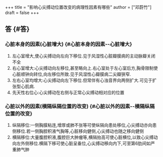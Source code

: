 +++
title = "影响心尖搏动位置改变的病理性因素有哪些"
author = ["邓蔚竹"]
draft = false
+++

## 答 {#答}


### 心脏本身的因素(心脏增大) {#心脏本身的因素--心脏增大}

1.  左心室增大,使心尖搏动向左向下移位.见于风湿性心脏瓣膜病的主动脉瓣关闭不全
2.  右心室增大:心尖搏动向左移位,甚至略向上.右心室处于左心室后方,胸骨限制使心脏顺钟向转位,向左移位所致.见于风湿性心瓣膜病二尖瓣狭窄.
3.  左右心室均增大:心尖搏动向左下移位.但常伴有心浊音界向两侧扩大.可见于扩张型心肌病.
4.  先天性右位心:心尖搏动在右侧与正常心尖搏动相对应的位置


### 心脏以外的因素(横隔纵隔位置的改变) {#心脏以外的因素--横隔纵隔位置的改变}

1.  纵隔移位:一侧胸膜粘连,增厚或肺不张等可使纵隔向患处移位,心尖搏动亦向患侧移位.若一侧胸腔积液气胸等,心脏移向健侧,心尖搏动也随之移向健侧
2.  横隔移位:大量腹腔积液,腹腔巨大肿瘤等,横隔抬高可使心脏横位,以致心尖搏动向左外侧移位.横隔下移可使心脏呈垂位,心尖搏动移向内下,可至第6肋间如严重肺气肿